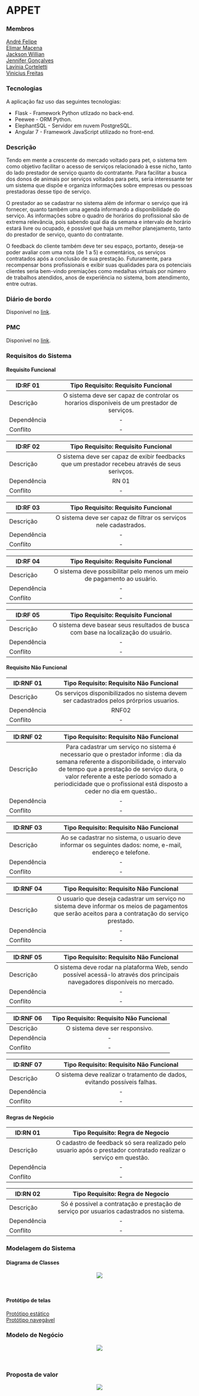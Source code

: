# APPET

### Membros
[André Felipe](https://github.com/objetovazio)<br>
[Elimar Macena](https://github.com/elimarmacena)<br>
[Jackson Willian](https://github.com/jacksonwillian)<br>
[Jennifer Gonçalves](https://github.com/jennicg)<br>
[Lavínia Corteletti](https://github.com/lvnc)<br>
[Vinicius Freitas](https://github.com/Viniciusfr123)<br>

### Tecnologias
A aplicação faz uso das seguintes tecnologias:
* Flask - Framework Python utlizado no back-end.
* Peewee - ORM Python.
* ElephantSQL - Servidor em nuvem PostgreSQL.
* Angular 7 - Framework JavaScript utilizado no front-end.

### Descrição
Tendo em mente a crescente do mercado voltado para pet,  o sistema tem como objetivo facilitar o acesso de serviços relacionado à esse nicho, tanto do lado prestador de serviço quanto do contratante. Para facilitar a busca dos donos de animais por serviços voltados para pets, seria interessante ter um sistema que dispõe e organiza informações sobre empresas ou pessoas prestadoras desse tipo de serviço.

O prestador ao se cadastrar no sistema além de informar o serviço que irá fornecer, quanto também uma agenda informando a disponibilidade do serviço. As informações sobre o quadro de horários do profissional são de extrema relevância, pois sabendo qual dia da semana e intervalo de horário estará livre ou ocupado, é possível que haja um melhor planejamento, tanto do prestador de serviço, quanto do contratante.

O feedback do cliente também deve ter seu espaço, portanto, deseja-se poder avaliar com uma nota (de 1 a 5) e comentários, os serviços contratados após a conclusão de sua prestação. Futuramente, para recompensar bons profissionais e exibir suas qualidades para os potenciais clientes seria bem-vindo premiações como medalhas virtuais por número de trabalhos atendidos, anos de experiência no sistema, bom atendimento, entre outras.

### Diário de bordo
Disponivel no [link](https://docs.google.com/document/d/1MVYH5-1b3fXK6fe7tgVpnsW3LuPh4UKSqFxMpGxPlkY/edit?usp=sharing).

### PMC
Disponivel no [link](https://docs.google.com/spreadsheets/d/1KR7TdsCXbvCLtQgdvFrAiOKe6TqR2X25asrLdR7QSQ8/edit?usp=sharing).

### Requisitos do Sistema

#### Requisito Funcional

| ID:RF 01        |  Tipo Requisito: Requisito Funcional |
| ------------- |:-------------:|
| Descrição      | O sistema deve ser capaz de controlar os horarios disponiveis de um prestador de serviços. |
| Dependência     | -      |
| Conflito      | -      |

| ID:RF 02        |  Tipo Requisito: Requisito Funcional |
| ------------- |:-------------:|
| Descrição      | O sistema deve ser capaz de exibir feedbacks que um prestador recebeu através de seus serivços. |
| Dependência     | RN 01      |
| Conflito      | -      |

| ID:RF 03        |  Tipo Requisito: Requisito Funcional |
| ------------- |:-------------:|
| Descrição      | O sistema deve ser capaz de filtrar os serviços nele cadastrados. |
| Dependência     | -      |
| Conflito      | -      |

| ID:RF 04        |  Tipo Requisito: Requisito Funcional |
| ------------- |:-------------:|
| Descrição      | O sistema deve possibilitar pelo menos um meio de pagamento ao usuário. |
| Dependência     | -      |
| Conflito      | -      |

| ID:RF 05        |  Tipo Requisito: Requisito Funcional |
| ------------- |:-------------:|
| Descrição      | O sistema deve basear seus resultados de busca com base na localização do usuário. |
| Dependência     | -      |
| Conflito      | -      |

#### Requisito Não Funcional

| ID:RNF 01        |  Tipo Requisito: Requisito Não Funcional |
| ------------- |:-------------:|
| Descrição      | Os serviços disponibilizados no sistema devem ser cadastrados pelos prórprios usuarios. |
| Dependência     | RNF02      |
| Conflito      | -      |

| ID:RNF 02        |  Tipo Requisito: Requisito Não Funcional |
| ------------- |:-------------:|
| Descrição      | Para cadastrar um serviço no sistema é necessario que o prestador informe : dia da semana referente a disponibilidade, o intervalo de tempo que a prestação de serviço dura, o valor referente a este período somado a periodicidade que o profissional está disposto a ceder no dia em questão.. |
| Dependência     | -      |
| Conflito      | -      |

| ID:RNF 03        |  Tipo Requisito: Requisito Não Funcional |
| ------------- |:-------------:|
| Descrição      | Ao se cadastrar no sistema, o usuario deve informar os seguintes dados: nome, e-mail, endereço e telefone. |
| Dependência     | -      |
| Conflito      | -      |

| ID:RNF 04        |  Tipo Requisito: Requisito Não Funcional |
| ------------- |:-------------:|
| Descrição      | O usuario que deseja cadastrar um serviço no sistema deve informar os meios de pagamentos que serão aceitos para a contratação do serviço prestado. |
| Dependência     | -      |
| Conflito      | -      |

| ID:RNF 05        |  Tipo Requisito: Requisito Não Funcional |
| ------------- |:-------------:|
| Descrição      | O sistema deve rodar na plataforma Web, sendo possível acessá-lo através dos principais navegadores disponíveis no mercado. |
| Dependência     | -      |
| Conflito      | -      |

| ID:RNF 06        |  Tipo Requisito: Requisito Não Funcional |
| ------------- |:-------------:|
| Descrição      | O sistema deve ser responsivo. |
| Dependência     | -      |
| Conflito      | -      |

| ID:RNF 07        |  Tipo Requisito: Requisito Não Funcional |
| ------------- |:-------------:|
| Descrição      | O sistema deve realizar o tratamento de dados, evitando possíveis falhas. |
| Dependência     | -      |
| Conflito      | -      |

#### Regras de Negócio

| ID:RN 01        |  Tipo Requisito: Regra de Negocio |
| ------------- |:-------------:|
| Descrição      | O cadastro de feedback só sera realizado pelo usuario após o prestador contratado realizar o serviço em questão. |
| Dependência     | -      |
| Conflito      | -      |

| ID:RN 02        |  Tipo Requisito: Regra de Negocio |
| ------------- |:-------------:|
| Descrição      | Só é possivel a contratação e prestação de serviço por usuarios cadastrados no sistema. |
| Dependência     | -      |
| Conflito      | -      |

### Modelagem do Sistema
#### Diagrama de Classes
<p align="center">
  <img src="https://github.com/objetovazio/Appet/blob/master/Documenta%C3%A7%C3%A3o/Diagramas/diag_classe.svg">
</p><br>

#### Protótipo de telas
[Protótipo estático](https://github.com/objetovazio/Appet/blob/master/Documenta%C3%A7%C3%A3o/Appet.pdf)<br>
[Protótipo navegável](https://www.figma.com/proto/iOUFdv7tBXAr7cgyb22xPp/Appet?node-id=1%3A2&scaling=contain)


### Modelo de Negócio
<p align="center">
  <img src="https://github.com/objetovazio/Appet/blob/master/Documenta%C3%A7%C3%A3o/Diagramas/Cópia de BMC - Template.png">
</p><br>

### Proposta de valor

<p align="center">
  <img src="https://github.com/objetovazio/Appet/blob/master/Documenta%C3%A7%C3%A3o/Diagramas/proposta de valor.png">
</p><br>
